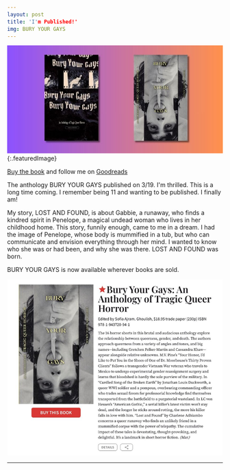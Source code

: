 ```yaml
---
layout: post
title: 'I'm Published!'
img: BURY YOUR GAYS
---
```

![BURY YOUR GAYS](/assets/BYGCovers.jpg){:.featuredImage}

[Buy the book](https://bookshop.org/p/books/bury-your-gays-an-anthology-of-tragic-queer-horror-sofia-ajram/21093794?ean=9781943720941) and follow me on [Goodreads](https://www.goodreads.com/author/show/46627068.Charlene_Adhiambo)

The anthology BURY YOUR GAYS published on 3/19. I'm thrilled. This is a long time coming. I remember being 11 and wanting to be published. I finally am!

My story, LOST AND FOUND, is about Gabbie, a runaway, who finds a kindred spirit in Penelope, a magical undead woman who lives in her childhood home. This story, funnily enough, came to me in a dream. I had the image of Penelope, whose body is mummified in a tub, but who can communicate and envision everything through her mind. I wanted to know who she was or had been, and why she was there. LOST AND FOUND was born.

BURY YOUR GAYS is now available wherever books are sold.

![Publishers Weekly Starred Review](/assets/PublishersWeekly.jpg)

-----